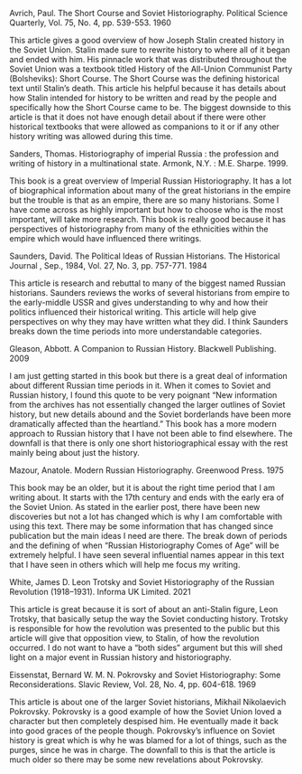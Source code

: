 Avrich, Paul. The Short Course and Soviet Historiography. Political Science Quarterly, Vol. 75, No. 4, pp. 539-553. 1960

This article gives a good overview of how Joseph Stalin created history in the Soviet Union. Stalin made sure to rewrite history to where all of it began and ended with him. His pinnacle work that was distributed throughout the Soviet Union was a textbook titled History of the All-Union Communist Party (Bolsheviks): Short Course. The Short Course was the defining historical text until Stalin’s death. This article his helpful because it has details about how Stalin intended for history to be written and read by the people and specifically how the Short Course came to be. The biggest downside to this article is that it does not have enough detail about if there were other historical textbooks that were allowed as companions to it or if any other history writing was allowed during this time.

Sanders, Thomas. Historiography of imperial Russia : the profession and writing of history in a multinational state. Armonk, N.Y. : M.E. Sharpe. 1999.

This book is a great overview of Imperial Russian Historiography. It has a lot of biographical information about many of the great historians in the empire but the trouble is that as an empire, there are so many historians. Some I have come across as highly important but how to choose who is the most important, will take more research. This book is really good because it has perspectives of historiography from many of the ethnicities within the empire which would have influenced there writings.

Saunders, David. The Political Ideas of Russian Historians. The Historical Journal , Sep., 1984, Vol. 27, No. 3, pp. 757-771. 1984

This article is research and rebuttal to many of the biggest named Russian historians. Saunders reviews the works of several historians from empire to the early-middle USSR and gives understanding to why and how their politics influenced their historical writing. This article will help give perspectives on why they may have written what they did. I think Saunders breaks down the time periods into more understandable categories. 

Gleason, Abbott. A Companion to Russian History. Blackwell Publishing. 2009

I am just getting started in this book but there is a great deal of information about different Russian time periods in it. When it comes to Soviet and Russian history, I found this quote to be very poignant “New information from the archives has not essentially changed the larger outlines of Soviet history, but new details abound and the Soviet borderlands have been more dramatically affected than the heartland.” This book has a more modern approach to Russian history that I have not been able to find elsewhere. The downfall is that there is only one short historiographical essay with the rest mainly being about just the history.

Mazour, Anatole.  Modern Russian Historiography.  Greenwood Press. 1975

This book may be an older, but it is about the right time period that I am writing about. It starts with the 17th century and ends with the early era of the Soviet Union. As stated in the earlier post, there have been new discoveries but not a lot has changed which is why I am comfortable with using this text. There may be some information that has changed since publication but the main ideas I need are there. The break down of periods and the defining of when “Russian Historiography Comes of Age” will be extremely helpful. I have seen several influential names appear in this text that I have seen in others which will help me focus my writing.

White, James D. Leon Trotsky and Soviet Historiography of the Russian Revolution (1918–1931). Informa UK Limited. 2021

This article is great because it is sort of about an anti-Stalin figure, Leon Trotsky, that basically setup the way the Soviet conducting history. Trotsky is responsible for how the revolution was presented to the public but this article will give that opposition view, to Stalin, of how the revolution occurred. I do not want to have a “both sides” argument but this will shed light on a major event in Russian history and historiography.

Eissenstat, Bernard W. M. N. Pokrovsky and Soviet Historiography: Some Reconsiderations. Slavic Review, Vol. 28, No. 4, pp. 604-618. 1969

This article is about one of the larger Soviet historians, Mikhail Nikolaevich Pokrovsky. Pokrovsky is a good example of how the Soviet Union loved a character but then completely despised him. He eventually made it back into good graces of the people though. Pokrovsky’s influence on Soviet history is great which is why he was blamed for a lot of things, such as the purges, since he was in charge. The downfall to this is that the article is much older so there may be some new revelations about Pokrovsky.

